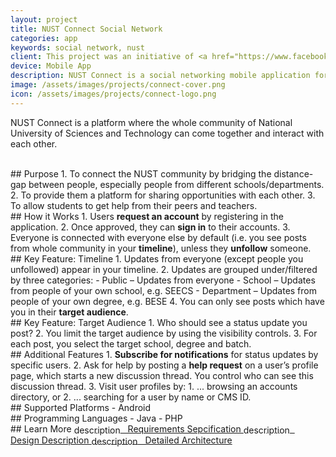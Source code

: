 ```yaml
---
layout: project
title: NUST Connect Social Network
categories: app
keywords: social network, nust
client: This project was an initiative of <a href="https://www.facebook.com/NEC.NUST/" rel="noopener" target="_blank">NUST Entrepreneurs Club</a>, where I was the project manager and headed the development team.
device: Mobile App
description: NUST Connect is a social networking mobile application for the community of NUST university.
image: /assets/images/projects/connect-cover.png
icon: /assets/images/projects/connect-logo.png
---
```


NUST Connect is a platform where the whole community of National University of Sciences and Technology can come together and interact with each other.

<br>
## Purpose
1. To connect the NUST community by bridging the distance-gap between people, especially people from different schools/departments.
2. To provide them a platform for sharing opportunities with each other.
3. To allow students to get help from their peers and teachers.

<br>
## How it Works
1. Users <b>request an account</b> by registering in the application.
2. Once approved, they can <b>sign in</b> to their accounts.
3. Everyone is connected with everyone else by default (i.e. you see posts from whole community in your <b>timeline</b>), unless they <b>unfollow</b> someone.

<br>
## Key Feature: Timeline
1. Updates from everyone (except people you unfollowed) appear in your timeline.
2. Updates are grouped under/filtered by three categories:
  - Public – Updates from everyone</li>
  - School – Updates from people of your own school, e.g. SEECS
  - Department – Updates from people of your own degree, e.g. BESE
4. You can only see posts which have you in their <b>target audience</b>.

<br>
## Key Feature: Target Audience
1. Who should see a status update you post?
2. You limit the target audience by using the visibility controls.
3. For each post, you select the target school, degree and batch.

<br>
## Additional Features
1. <b>Subscribe for notifications</b> for status updates by specific users.
2. Ask for help by posting a <b>help request</b> on a user’s profile page, which starts a new discussion thread. You control who can see this discussion thread.
3. Visit user profiles by:
  1. ... browsing an accounts directory, or
  2. ... searching for a user by name or CMS ID.

<br>
## Supported Platforms
- Android

<br>
## Programming Languages
- Java
- PHP

<br>
## Learn More
<a class="mdc-button" href="/assets/projects/connect/SRS_v1.3.pdf">
  <span class="mdc-button__ripple"></span>
  <span class="mdc-button__label">
    <span class="material-icons" style="vertical-align: middle;">description</span>
    &nbsp; Requirements Sepcification
  </span>
  <span class="mdc-button__touch"></span>
</a>
<a class="mdc-button" href="/assets/projects/connect/SDD_v1.0.pdf">
  <span class="mdc-button__ripple"></span>
  <span class="mdc-button__label">
    <span class="material-icons" style="vertical-align: middle;">description</span>
    &nbsp; Design Description
  </span>
  <span class="mdc-button__touch"></span>
</a>
<a class="mdc-button" href="/assets/projects/connect/SysArch_v1.0.pdf">
  <span class="mdc-button__ripple"></span>
  <span class="mdc-button__label">
    <span class="material-icons" style="vertical-align: middle;">description</span>
    &nbsp; Detailed Architecture
  </span>
  <span class="mdc-button__touch"></span>
</a>
